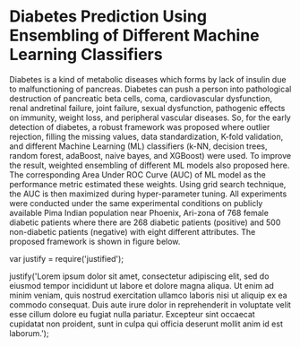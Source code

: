 # Diabetes Prediction Using Ensembling of Different Machine Learning Classifiers
Diabetes is a kind of metabolic diseases which forms by lack of insulin due to malfunctioning of pancreas. Diabetes can push a person into pathological destruction of pancreatic beta cells, coma, cardiovascular dysfunction, renal  andretinal failure, joint failure, sexual dysfunction, pathogenic effects on immunity, weight loss, and peripheral vascular diseases. So, for the early detection of diabetes, a  robust  framework  was proposed where outlier rejection, filling the missing values, data standardization, K-fold validation, and different Machine Learning (ML) classifiers (k-NN, decision trees, random forest, adaBoost, naive bayes, and XGBoost) were used. To improve the result, weighted ensembling of different ML models also proposed here. The corresponding Area Under ROC Curve (AUC) of ML model as the performance metric estimated these weights. Using  grid  search  technique, the AUC is then maximized during hyper-parameter tuning. All  experiments  were  conducted  under  the same experimental conditions on publicly available Pima  Indian  population  near  Phoenix,  Ari-zona of  768  female  diabetic  patients where there are 268  diabetic  patients  (positive)  and 500 non-diabetic patients (negative) with eight different attributes. The proposed framework is shown in figure below.

var justify = require('justified');

justify('Lorem ipsum dolor sit amet, consectetur adipiscing elit, sed do eiusmod tempor incididunt ut labore et dolore magna aliqua. Ut enim ad minim veniam, quis nostrud exercitation ullamco laboris nisi ut aliquip ex ea commodo consequat. Duis aute irure dolor in reprehenderit in voluptate velit esse cillum dolore eu fugiat nulla pariatur. Excepteur sint occaecat cupidatat non proident, sunt in culpa qui officia deserunt mollit anim id est laborum.');
